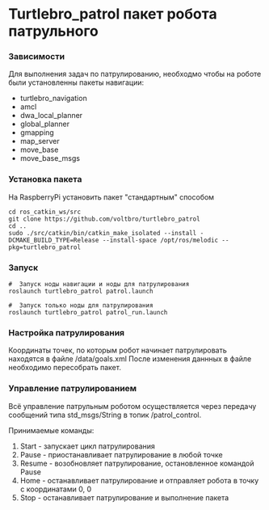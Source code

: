 # Turtlebro_patrol пакет робота патрульного

### Зависимости
Для выполнения задач по патрулированию, необходмо чтобы на роботе были установленны пакеты навигации:

* turtlebro_navigation
* amcl
* dwa_local_planner
* global_planner
* gmapping
* map_server
* move_base
* move_base_msgs


### Установка пакета
На RaspberryPi установить пакет "стандартным" способом

```
cd ros_catkin_ws/src
git clone https://github.com/voltbro/turtlebro_patrol
cd ..
sudo ./src/catkin/bin/catkin_make_isolated --install -DCMAKE_BUILD_TYPE=Release --install-space /opt/ros/melodic --pkg=turtlebro_patrol
```

### Запуск
```
#  Запуск ноды навигации и ноды для патрулирования
roslaunch turtlebro_patrol patrol.launch

#  Запуск только ноды для патрулирования
roslaunch turtlebro_patrol patrol_run.launch
```

### Настройка патрулирования
Координаты точек, по которым робот начинает патрулировать находятся в файле /data/goals.xml
После изменения даннных в файле необходимо пересобрать пакет.

### Управление патрулированием
Всё управление патрульным роботом осуществляется через передачу сообщений типа std_msgs/String в топик /patrol_control.

Принимаемые команды:
1. Start - запускает цикл патрулирования
2. Pause - приостанавливает патрулирование в любой точке
3. Resume - возобновляет патрулирование, остановленное командой Pause
4. Home - останавливает патрулирование и отправляет робота в точку с координатами 0, 0
5. Stop - останавливает патрулирование и выполнение пакета
